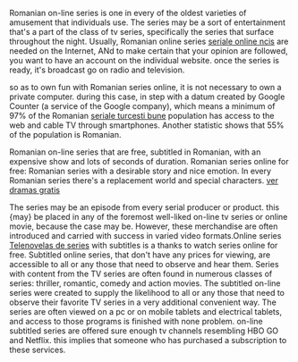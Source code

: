 Romanian on-line series is one in every of the oldest varieties of amusement that individuals use. The series may be a sort of entertainment that's a part of the class of tv series, specifically the series that surface throughout the night. Usually, Romanian online series <a href="https://clicksuds.net/">seriale online ncis</a> are needed on the Internet, ANd to make certain that your opinion are followed, you want to have an account on the individual website. once the series is ready, it's broadcast go on radio and television.

<p>so as to own fun with Romanian series online, it is not necessary to own a private computer. during this case, in step with a datum created by Google Counter (a service of the Google company), which means a minimum of 97% of the Romanian <a href="https://serialeturcesti.co/">seriale turcesti bune</a> population has access to the web and cable TV through smartphones. Another statistic shows that 55% of the population is Romanian.</p>

<p>Romanian on-line series that are free, subtitled in Romanian, with an expensive show and lots of seconds of duration. Romanian series online for free: Romanian series with a desirable story and nice emotion. In every Romanian series there's a replacement world and special characters. <a href="https://doramamp4.org/">ver dramas gratis</a></p>

<p>The series may be an episode from every serial producer or product. this {may} be placed in any of the foremost well-liked on-line tv series or online movie, because the case may be. However, these merchandise are often introduced and carried with success in varied video formats.Online series <a href="https://vertelenovelas.org/">Telenovelas de series</a> with subtitles is a thanks to watch series online for free. Subtitled online series, that don't have any prices for viewing, are accessible to all or any those that need to observe and hear them. Series with content from the TV series are often found in numerous classes of series: thriller, romantic, comedy and action movies. The subtitled on-line series were created to supply the likelihood to all or any those that need to observe their favorite TV series in a very additional convenient way. The series are often viewed on a pc or on mobile tablets and electrical tablets, and access to those programs is finished with none problem. on-line subtitled series are offered sure enough tv channels resembling HBO GO and Netflix. this implies that someone who has purchased a subscription to these services.</p>
